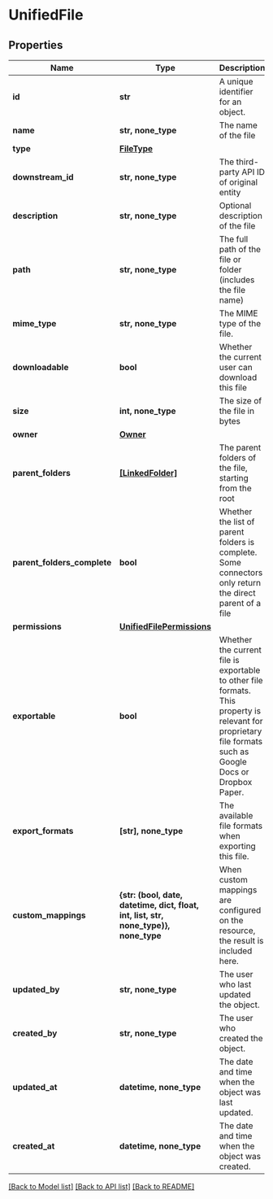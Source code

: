 # UnifiedFile


## Properties
Name | Type | Description | Notes
------------ | ------------- | ------------- | -------------
**id** | **str** | A unique identifier for an object. | [readonly] 
**name** | **str, none_type** | The name of the file | 
**type** | [**FileType**](FileType.md) |  | 
**downstream_id** | **str, none_type** | The third-party API ID of original entity | [optional] [readonly] 
**description** | **str, none_type** | Optional description of the file | [optional] 
**path** | **str, none_type** | The full path of the file or folder (includes the file name) | [optional] 
**mime_type** | **str, none_type** | The MIME type of the file. | [optional] 
**downloadable** | **bool** | Whether the current user can download this file | [optional] 
**size** | **int, none_type** | The size of the file in bytes | [optional] 
**owner** | [**Owner**](Owner.md) |  | [optional] 
**parent_folders** | [**[LinkedFolder]**](LinkedFolder.md) | The parent folders of the file, starting from the root | [optional] 
**parent_folders_complete** | **bool** | Whether the list of parent folders is complete. Some connectors only return the direct parent of a file | [optional] 
**permissions** | [**UnifiedFilePermissions**](UnifiedFilePermissions.md) |  | [optional] 
**exportable** | **bool** | Whether the current file is exportable to other file formats. This property is relevant for proprietary file formats such as Google Docs or Dropbox Paper. | [optional] 
**export_formats** | **[str], none_type** | The available file formats when exporting this file. | [optional] 
**custom_mappings** | **{str: (bool, date, datetime, dict, float, int, list, str, none_type)}, none_type** | When custom mappings are configured on the resource, the result is included here. | [optional] 
**updated_by** | **str, none_type** | The user who last updated the object. | [optional] [readonly] 
**created_by** | **str, none_type** | The user who created the object. | [optional] [readonly] 
**updated_at** | **datetime, none_type** | The date and time when the object was last updated. | [optional] [readonly] 
**created_at** | **datetime, none_type** | The date and time when the object was created. | [optional] [readonly] 

[[Back to Model list]](../../README.md#documentation-for-models) [[Back to API list]](../../README.md#documentation-for-api-endpoints) [[Back to README]](../../README.md)


